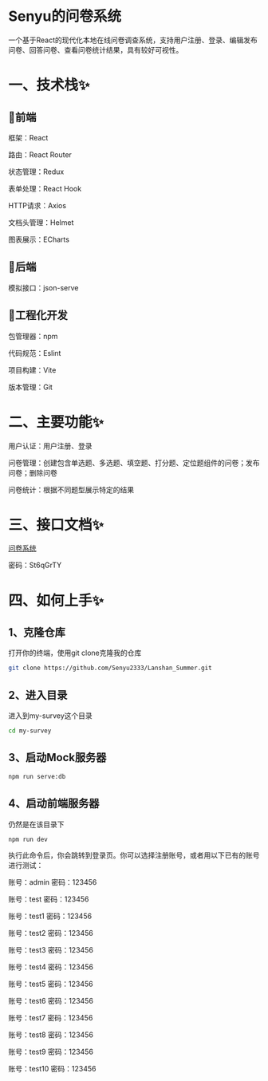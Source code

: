 # Senyu的问卷系统

一个基于React的现代化本地在线问卷调查系统，支持用户注册、登录、编辑发布问卷、回答问卷、查看问卷统计结果，具有较好可视性。



# 一、技术栈✨

## 🎈前端

框架：React

路由：React Router

状态管理：Redux

表单处理：React Hook

HTTP请求：Axios

文档头管理：Helmet

图表展示：ECharts

## 🎊后端

模拟接口：json-serve



## 🎐工程化开发

包管理器：npm

代码规范：Eslint

项目构建：Vite

版本管理：Git



# 二、主要功能✨

用户认证：用户注册、登录

问卷管理：创建包含单选题、多选题、填空题、打分题、定位题组件的问卷；发布问卷；删除问卷

问卷统计：根据不同题型展示特定的结果



# 三、接口文档✨

[问卷系统](https://6v02addk4p.apifox.cn/)

密码：St6qGrTY



# 四、如何上手✨

## 1、克隆仓库

打开你的终端，使用git clone克隆我的仓库

```bash
git clone https://github.com/Senyu2333/Lanshan_Summer.git
```



## 2、进入目录

进入到my-survey这个目录

```bash
cd my-survey
```



## 3、启动Mock服务器

```bash
npm run serve:db
```



## 4、启动前端服务器

仍然是在该目录下

```bash
npm run dev
```

执行此命令后，你会跳转到登录页。你可以选择注册账号，或者用以下已有的账号进行测试：

账号：admin    密码：123456

账号：test         密码：123456

账号：test1        密码：123456

账号：test2         密码：123456

账号：test3         密码：123456

账号：test4         密码：123456

账号：test5         密码：123456

账号：test6         密码：123456

账号：test7         密码：123456

账号：test8         密码：123456

账号：test9         密码：123456

账号：test10         密码：123456





